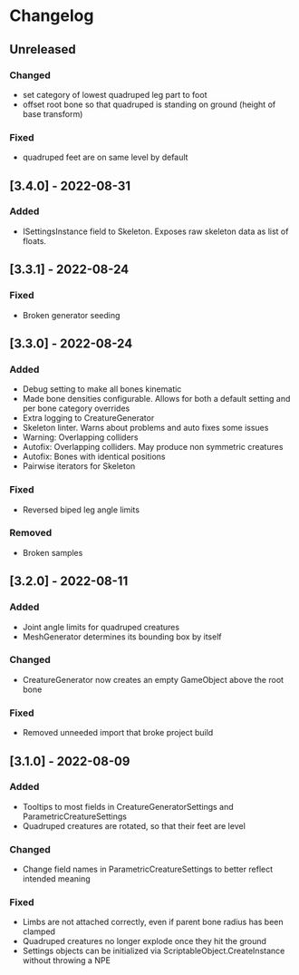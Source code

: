 ﻿# Changelog

## Unreleased
### Changed
- set category of lowest quadruped leg part to foot
- offset root bone so that quadruped is standing on ground (height of base transform)

### Fixed
- quadruped feet are on same level by default

## [3.4.0] - 2022-08-31
### Added
- ISettingsInstance field to Skeleton. Exposes raw skeleton data as list of floats.

## [3.3.1] - 2022-08-24
### Fixed
- Broken generator seeding

## [3.3.0] - 2022-08-24
### Added
- Debug setting to make all bones kinematic
- Made bone densities configurable. Allows for both a default setting and per bone category overrides
- Extra logging to CreatureGenerator
- Skeleton linter. Warns about problems and auto fixes some issues
- Warning: Overlapping colliders
- Autofix: Overlapping colliders. May produce non symmetric creatures
- Autofix: Bones with identical positions
- Pairwise iterators for Skeleton

### Fixed
- Reversed biped leg angle limits

### Removed
- Broken samples

## [3.2.0] - 2022-08-11
### Added
- Joint angle limits for quadruped creatures
- MeshGenerator determines its bounding box by itself

### Changed
- CreatureGenerator now creates an empty GameObject above the root bone

### Fixed
- Removed unneeded import that broke project build

## [3.1.0] - 2022-08-09
### Added
- Tooltips to most fields in CreatureGeneratorSettings and ParametricCreatureSettings
- Quadruped creatures are rotated, so that their feet are level

### Changed
- Change field names in ParametricCreatureSettings to better reflect intended meaning

### Fixed
- Limbs are not attached correctly, even if parent bone radius has been clamped
- Quadruped creatures no longer explode once they hit the ground
- Settings objects can be initialized via ScriptableObject.CreateInstance without throwing a NPE